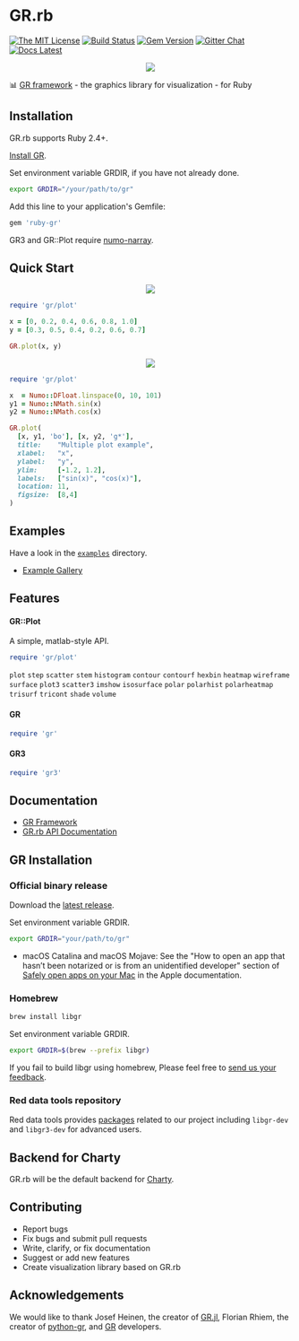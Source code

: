 # GR.rb

[![The MIT License](https://img.shields.io/badge/license-MIT-orange.svg)](LICENSE.txt)
[![Build Status](https://travis-ci.org/red-data-tools/GR.rb.svg?branch=master)](https://travis-ci.org/red-data-tools/GR.rb)
[![Gem Version](https://badge.fury.io/rb/ruby-gr.svg)](https://badge.fury.io/rb/ruby-gr)
[![Gitter Chat](https://badges.gitter.im/red-data-tools/en.svg)](https://gitter.im/red-data-tools/en)
[![Docs Latest](https://img.shields.io/badge/docs-latest-blue.svg)](https://rubydoc.info/gems/ruby-gr)

<p align="center">
  <img src="https://user-images.githubusercontent.com/5798442/70857099-13d57600-1f2c-11ea-8f3c-7d81065f13a5.png">
</p>

:bar_chart:  [GR framework](https://github.com/sciapp/gr) - the graphics library for visualization - for Ruby

## Installation

GR.rb supports Ruby 2.4+.

[Install GR](#gr-installation).

Set environment variable GRDIR, if you have not already done. 

```sh
export GRDIR="/your/path/to/gr"
```

Add this line to your application's Gemfile:

```sh
gem 'ruby-gr'
```

GR3 and GR::Plot require [numo-narray](https://github.com/ruby-numo/numo-narray).

## Quick Start

<p align="center">
  <img src="https://user-images.githubusercontent.com/5798442/69689128-74cb1480-110b-11ea-9097-29e878a19e8f.png">
</p>

```ruby
require 'gr/plot'

x = [0, 0.2, 0.4, 0.6, 0.8, 1.0]
y = [0.3, 0.5, 0.4, 0.2, 0.6, 0.7]

GR.plot(x, y)
```

<p align="center">
  <img src="https://user-images.githubusercontent.com/5798442/84570473-b0d47700-adc8-11ea-87a5-a68d9f410e4c.png">
</p>

```ruby
require 'gr/plot'

x  = Numo::DFloat.linspace(0, 10, 101)
y1 = Numo::NMath.sin(x)
y2 = Numo::NMath.cos(x)

GR.plot(
  [x, y1, 'bo'], [x, y2, 'g*'],
  title:    "Multiple plot example",
  xlabel:   "x",
  ylabel:   "y",
  ylim:     [-1.2, 1.2],
  labels:   ["sin(x)", "cos(x)"],
  location: 11,
  figsize:  [8,4]
)
```

## Examples

Have a look in the [`examples`](https://github.com/red-data-tools/GR.rb/tree/master/examples) directory. 
* [Example Gallery](https://github.com/red-data-tools/GR.rb/wiki/1.-Example-gallery)

## Features

#### GR::Plot

A simple, matlab-style API.

```ruby
require 'gr/plot'
```

`plot` `step` `scatter` `stem` `histogram` `contour` `contourf` `hexbin` `heatmap` `wireframe` `surface` `plot3` `scatter3` `imshow` `isosurface` `polar` `polarhist` `polarheatmap` `trisurf` `tricont` `shade` `volume`

#### GR

```ruby
require 'gr'
```

#### GR3

```ruby
require 'gr3'
```

## Documentation

- [GR Framework](https://gr-framework.org/)
- [GR.rb API Documentation](https://rubydoc.info/gems/ruby-gr)

## GR Installation

### Official binary release

Download the [latest release](https://github.com/sciapp/gr/releases).

Set environment variable GRDIR.

```sh
export GRDIR="your/path/to/gr"
```

* macOS Catalina and macOS Mojave: See the "How to open an app that hasn’t been notarized or is from an unidentified developer" section of [Safely open apps on your Mac](https://support.apple.com/en-us/HT202491) in the Apple documentation.

### Homebrew

```sh
brew install libgr
```

Set environment variable GRDIR.

```sh
export GRDIR=$(brew --prefix libgr)
```

If you fail to build libgr using homebrew, Please feel free to [send us your feedback](https://github.com/red-data-tools/GR.rb/issues).

### Red data tools repository

Red data tools provides [packages](https://github.com/red-data-tools/packages.red-data-tools.org ) related to our project including `libgr-dev` and `libgr3-dev` for advanced users.

## Backend for Charty

GR.rb will be the default backend for [Charty](https://github.com/red-data-tools/charty).

## Contributing

* Report bugs
* Fix bugs and submit pull requests
* Write, clarify, or fix documentation
* Suggest or add new features
* Create visualization library based on GR.rb

## Acknowledgements

We would like to thank Josef Heinen, the creator of [GR.jl](https://github.com/jheinen/GR.jl), Florian Rhiem, the creator of  [python-gr](https://github.com/sciapp/python-gr), and [GR](https://github.com/sciapp/gr) developers.

